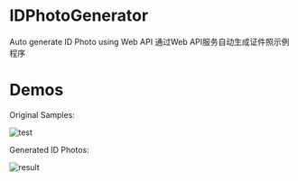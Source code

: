 # IDPhotoGenerator
Auto generate ID Photo using Web API 
通过Web API服务自动生成证件照示例程序

# Demos

Original Samples:

![test](https://user-images.githubusercontent.com/5300331/166626733-af264b39-02fc-4477-a944-1baaca1dece6.jpg)

Generated ID Photos:

![result](https://user-images.githubusercontent.com/5300331/166626763-119635a8-8852-46be-866d-98a1e083cac1.png)
